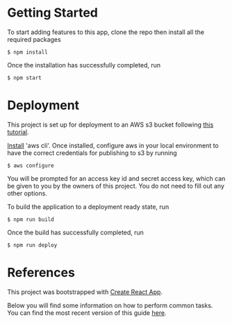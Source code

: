 # Getting Started
To start adding features to this app, clone the repo then install all the required packages
```
$ npm install
```

Once the installation has successfully completed, run
```
$ npm start
```

# Deployment
This project is set up for deployment to an AWS s3 bucket following [this tutorial](https://medium.com/ovrsea/deploy-automatically-a-react-app-on-amazon-s3-iam-within-minutes-da6cb0096d55).

[Install](https://docs.aws.amazon.com/cli/latest/userguide/cli-chap-install.html) 'aws cli'.
Once installed, configure aws in your local environment to have the correct credentials for publishing to s3 by running
```
$ aws configure
```
You will be prompted for an access key id and secret access key, which can be given to you by the owners of this project.
You do not need to fill out any other options.

To build the application to a deployment ready state, run
```
$ npm run build
```

Once the build has successfully completed, run
```
$ npm run deploy
```

# References

This project was bootstrapped with [Create React App](https://github.com/facebookincubator/create-react-app).

Below you will find some information on how to perform common tasks.<br>
You can find the most recent version of this guide [here](https://github.com/facebookincubator/create-react-app/blob/master/packages/react-scripts/template/README.md).
